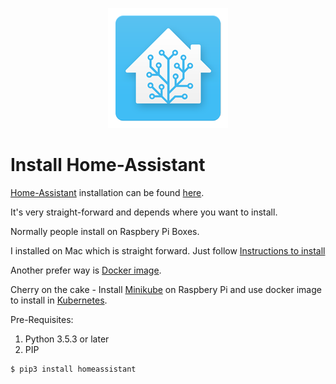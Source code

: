 <p align="center">
  <img src="img/hass.png"> </image>
</p>


# Install Home-Assistant

[Home-Assistant](https://www.home-assistant.io/) installation can be found [here](https://www.home-assistant.io/getting-started/).

It's very straight-forward and depends where you want to install.

Normally people install on Raspbery Pi Boxes.

I installed on Mac which is straight forward. Just follow [Instructions to install](https://www.home-assistant.io/docs/installation/macos/) 

Another prefer way is [Docker image](https://www.home-assistant.io/docs/installation/docker/).

Cherry on the cake - Install [Minikube](https://kubernetes.io/docs/setup/minikube/) on Raspbery Pi and use docker image to install in [Kubernetes](https://kubernetes.io/).

Pre-Requisites:
1. Python 3.5.3 or later
2. PIP

```
$ pip3 install homeassistant
```
